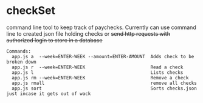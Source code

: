 # checkSet
command line tool to keep track of paychecks.
Currently can use command line to created json file holding checks
or  ~~send http requests with authorized login to store in a database~~

```
Commands:
  app.js a  --week=ENTER-WEEK --amount=ENTER-AMOUNT  Adds check to be broken down
  app.js r  --week=ENTER-WEEK                        Read a check
  app.js l                                           Lists checks
  app.js rm --week=ENTER-WEEK                        Remove a check
  app.js rmall                                       remove all checks
  app.js sort                                        Sorts checks.json just incase it gets out of wack

```
